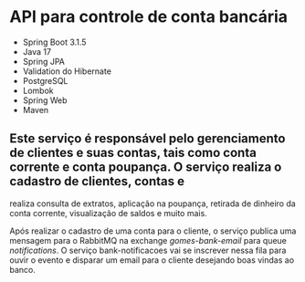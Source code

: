 # API para controle de conta bancária

- Spring Boot 3.1.5
- Java 17
- Spring JPA
- Validation do Hibernate
- PostgreSQL
- Lombok
- Spring Web
- Maven

## Este serviço é responsável pelo gerenciamento de clientes e suas contas, tais como conta corrente e conta poupança. O serviço realiza o cadastro de clientes, contas e
realiza consulta de extratos, aplicação na poupança, retirada de dinheiro da conta corrente, visualização de saldos e muito mais.

Após realizar o cadastro de uma conta para o cliente, o serviço publica uma mensagem para o RabbitMQ na exchange *gomes-bank-email* para queue *notifications*. O serviço 
bank-notificacoes vai se inscrever nessa fila para ouvir o evento e disparar um email para o cliente desejando boas vindas ao banco.


